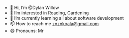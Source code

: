 - 👋 Hi, I’m @Dylan Willow
- 👀 I’m interested in Reading, Gardening
- 🌱 I’m currently learning all about software development 
- 📫 How to reach me znznkoala@gmail.com
- 😄 Pronouns: Mr 


<!---
DylanL0918/DylanL0918 is a ✨ special ✨ repository because its `README.md` (this file) appears on your GitHub profile.
You can click the Preview link to take a look at your changes.
--->
